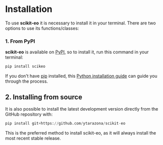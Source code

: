 <!-- #region -->
# Installation

To use **scikit-eo** it is necessary to install it in your terminal. There are two options to use its functions/classes:

### 1. From PyPI

**scikit-eo** is available on [PyPI](https://pypi.org/project/scikeo/), so to install it, run this command in your terminal:

```python
pip install scikeo
```

If you don't have [pip](https://pip.pypa.io) installed, this [Python installation guide](http://docs.python-guide.org/en/latest/starting/installation/) can guide you through the process.


## 2. Installing from source

It is also possible to install the latest development version directly from the GitHub repository with:

```python
pip install git+https://github.com/ytarazona/scikit-eo
```
This is the preferred method to install scikit-eo, as it will always install the most recent stable release.
<!-- #endregion -->
